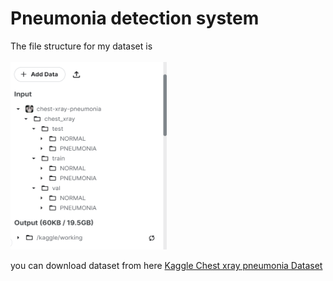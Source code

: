# Pneumonia detection system

The file structure for my dataset is
<br>
<br>
<img src= "filestructure.png" height = '300' width='250'>


you can download dataset from here <a href = "https://www.kaggle.com/datasets/paultimothymooney/chest-xray-pneumonia">Kaggle Chest xray pneumonia Dataset</a>

